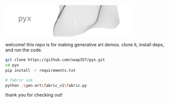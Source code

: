 <img src="samples/pyx-header.png" width="400" height="100" alt="sample image" />


welcome! 
this repo is for making generative art demos.
clone it, install deps, and run the code.

```sh
git clone https://github.com/swap357/pyx.git
cd pyx
pip install -r requirements.txt
```


```bash
# fabric sim
python .\gen-art\fabric_v1\fabric.py
```

thank you for checking out!
